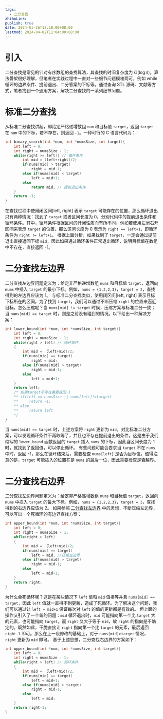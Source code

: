 ```yaml
---
tags:
  - 二分查找
zhihuLink: 
publish: true
date: 2024-03-26T12:18:00+08:00
lastmod: 2024-04-02T11:04:00+08:00
---
```


# 引入

二分查找是常见的针对有序数组的查找算法，其查找的时间复杂度为 $O(\log n)$。算法骨架很好理解，但笔者在实践过程中一直对一些细节问题模棱两可，例如 while 循环的边界条件、提前退出、二分答案的下标等。通过查询 STL 源码、文献等方式，笔者找到一个通用方案，解决二分查找的一系列细节问题。

# 标准二分查找

从标准二分查找讲起，即给定严格递增数组 `num` 和目标值 `target`，返回 `target` 在 `num` 中的下标，若不存在，则返回 `-1`。一种可行的 C 语言代码为：

```C
int binary_search(int *num, int *numsSize, int target){
	int left = 0;
	int right = numsSize - 1;
	while(right >= left){ // 循环条件
		int mid = (left+right)/2;
		if(nums[mid] > target)
			right = mid-1;
		else if(nums[mid] < target)
			left = mid+1;
		else 
			return mid; // 提前退出条件
	}
	return -1;
}
```

在查找过程中使用闭区间\[left, right\] 表示 `target` 可能存在的位置，那么循环退出只有两种情况：找到了 `target` 或者区间长度为 0，分别代码中的提前退出条件和循环条件。其中，循环条件根据区间的开闭性质而有所不同，例如若使用左闭右开区间来表示 `target` 的位置，那么区间长度为 0 表示为 `right == left+1`，即循环条件为 `right != left+1`。
根据上面分析，如果找到了 `target`，一定会通过提前退出直接返回下标 `mid`，因此如果通过循环条件正常退出循环，说明目标值在数组中不存在，直接返回 -1。

# 二分查找左边界

二分查找左边界问题定义为：给定非严格递增数组 `nums` 和目标值 `target`，返回向 `nums` 中插入 `target` 的最小下标。例如，`nums = {1,2,2,3}`，`target = 2`，查找得到的左边界应该为 1。
与标准二分查找类似，使用闭区间\[left, right\] 表示目标下标所在的区间。为了找到 `target`，我们可以通过不断压缩 `right` 的位置来逼近目标。怎么压缩呢？当 `nums[mid] != target` 时候，压缩方案与标准二分一致；当 `nums[mid] == target` 时，则是之前没有碰到的情况。以下给出一种解决方案：

```C
int lower_bound(int *num, int *numsSize, int target){
	int left = 0;
	int right = numsSize - 1;
	while(right > left) // 循环条件
	{
		int mid = （left+mid)/2;
		if(nums[mid] == target)
			right = mid;
		else if(nums[mid] > target)
			right = mid-1;
		else 
			left = mid+1;
	}
	return left;
	/* 如果target不存在需要返回-1
	** if(left == numsSize || nums[left]!=target)
	**     return -1;
	** else
	**     return left
	*/
}
```

当 `nums[mid] == target` 时，上述方案将 `right` 更新为 `mid`，对比标准二分方案，可以发现循环条件不再取等了，并且也不存在提前退出的条件。这是由于我们缩写的 `lower_bound` 函数返回的 `target` 插入 `nums` 的下标，因此当区间长度为 1 时，就找到了返回值，可以停止循环。
有些问题可能会要求当 `target` 不在 `nums` 中时，返回 -1，那么在循环结束后，需要检查 `nums[left]` 是否为目标值。值得注意的是，`target` 可能插入的位置在是 `nums` 的最后一位，因此需要检查是否越界。

# 二分查找右边界

二分查找左边界问题定义为：给定非严格递增数组 `nums` 和目标值 `target`，返回向 `nums` 中插入 `target` 的最大下标。例如，`nums = {1,2,2,3}`，`target = 3`，查找得到的右边界应该为 2。
如果参照 [二分查找左边界](%E4%BA%8C%E5%88%86%E6%9F%A5%E6%89%BE%E8%BE%B9%E7%95%8C%E6%9D%A1%E4%BB%B6%E6%9D%A1%E4%BB%B6%E4%BB%A5%E5%8F%8A%E4%BA%8C%E5%88%86%E7%AD%94%E6%A1%88%E4%BD%8D%E7%BD%AE%E5%88%86%E6%9E%90.md#二分查找左边界) 中的思想，不断压缩左边界，可以写出一个死循环的有边界查找方案：

```C
int upper_bound(int *num, int *numsSize, int target){
	int left = 0;
	int right = numsSize - 1;
	while(right > left) 
	{
		int mid = （left+mid)/2;
		if(nums[mid] == target)
			left = mid; //压缩左边界
		else if(nums[mid] > target)
			right = mid-1;
		else 
			left = mid+1;
	}
	return right;
}
```

为什么会死循环呢？这是在某些情况下 `left` 值和 `mid` 值相等并且 `nums[mid] == target`，因此 `left` 值就一直得不到更新，造成了死循环。为了解决这个问题，我们可以通过让 `left = mid+1` 保证每次对 `left` 的值的更新都是有效的。
但上面的操作又引入了一个新的问题：`mid` 循环退出时，`mid` 可能指向第一个比 `target` 大的元素，也可能指向 `target`，而 `right` 又大于等于 `mid`，故 `right` 的指向是不确定的。既然如此，干脆直接让 `right` 指向第一个比 `target` 的元素，最后返回 `right-1` 即可。那么在上一段修改的基础上，对于 `nums[mid]>target` 情况，`right` 更新为 `mid` 即可。
基于上述思想，二分查找右边界的方案如下：

```C
int upper_bound(int *num, int *numsSize, int target){
	int left = 0;
	int right = numsSize - 1;
	while(right > left) // 循环条件
	{
		int mid = （left+mid)/2;
		if(nums[mid] == target)
			left = mid+1;
		else if(nums[mid] > target)
			right = mid-1;
		else 
			left = mid;
	}
	return right-1;
}
```